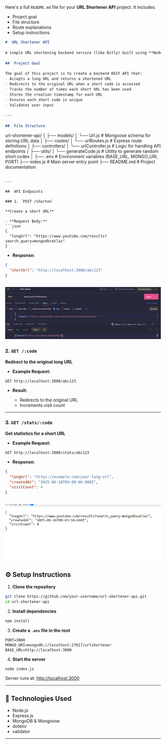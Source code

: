 Here's a full `README.md` file for your **URL Shortener API** project. It includes:

*  Project goal
*  File structure
*  Route explanations
*  Setup instructions

```markdown
#  URL Shortener API

A simple URL shortening backend service (like Bitly) built using **Node.js**, **Express**, and **MongoDB**.

##  Project Goal

The goal of this project is to create a backend REST API that:
- Accepts a long URL and returns a shortened URL
- Redirects to the original URL when a short code is accessed
- Tracks the number of times each short URL has been used
- Stores the creation timestamp for each URL
- Ensures each short code is unique
- Validates user input

---

##  File Structure

```

url-shortener-api/
│
├── models/
│   └── Url.js               # Mongoose schema for storing URL data
│
├── routes/
│   └── urlRoutes.js         # Express route definitions
│
├── controllers/
│   └── urlController.js     # Logic for handling API endpoints
│
├── utils/
│   └── generateCode.js      # Utility to generate random short codes
│
├── .env                     # Environment variables (BASE\_URL, MONGO\_URI, PORT)
├── index.js                 # Main server entry point
├── README.md                # Project documentation

````

---

##  API Endpoints

### 1. `POST /shorten`

**Create a short URL**

- **Request Body:**
```json
{
  "longUrl": "https://www.youtube.com/results?search_query=mongodb+atlas"
}
````

* **Response:**

```json
{
  "shortUrl": "http://localhost:3000/abc123"
}
```
![alt text](image.png)
---

### 2. `GET /:code`

**Redirect to the original long URL**

* **Example Request:**

```
GET http://localhost:3000/abc123
```

* **Result:**

  * Redirects to the original URL
  * Increments visit count

---

### 3. `GET /stats/:code`

**Get statistics for a short URL**

* **Example Request:**

```
GET http://localhost:3000/stats/abc123
```

* **Response:**

```json
{
  "longUrl": "https://example.com/your-long-url",
  "createdAt": "2025-06-16T09:00:00.000Z",
  "visitCount": 4
}
```
![alt text](image-1.png)
---

## ⚙️ Setup Instructions

1. **Clone the repository**

```bash
git clone https://github.com/your-username/url-shortener-api.git
cd url-shortener-api
```

2. **Install dependencies**

```bash
npm install
```

3. **Create a `.env` file in the root**

```env
PORT=3000
MONGO_URI=mongodb://localhost:27017/urlshortener
BASE_URL=http://localhost:3000
```

4. **Start the server**

```bash
node index.js
```

Server runs at: [http://localhost:3000](http://localhost:3000)

---

## 🔧 Technologies Used

* Node.js
* Express.js
* MongoDB & Mongoose
* dotenv
* validator

---
